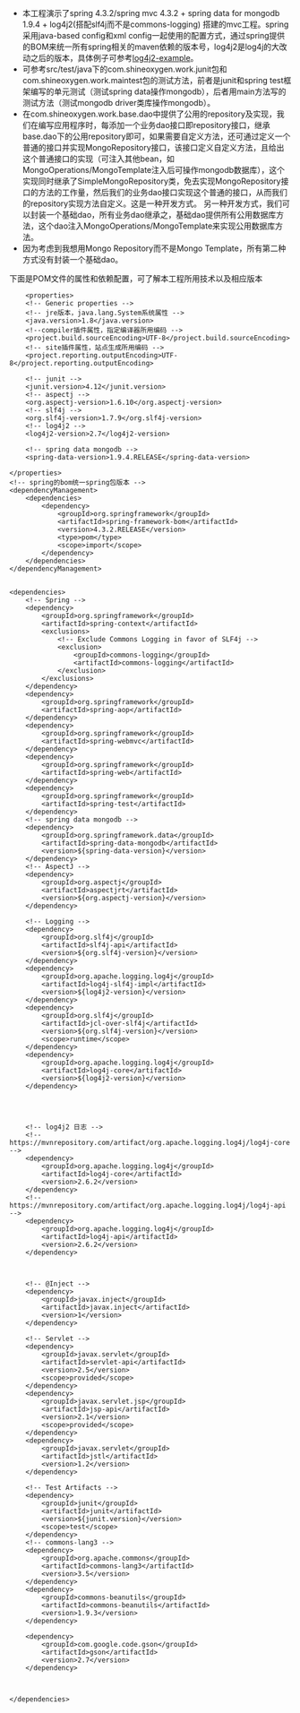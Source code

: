 - 本工程演示了spring 4.3.2/spring mvc 4.3.2 + spring data for mongodb 1.9.4 + log4j2(搭配slf4j而不是commons-logging) 搭建的mvc工程。spring采用java-based config和xml config一起使用的配置方式，通过spring提供的BOM来统一所有spring相关的maven依赖的版本号，log4j2是log4j的大改动之后的版本，具体例子可参考[log4j2-example](https://github.com/GrayOxygen/log4j2-example)。
- 可参考src/test/java下的com.shineoxygen.work.junit包和com.shineoxygen.work.maintest包的测试方法，前者是junit和spring test框架编写的单元测试（测试spring data操作mongodb），后者用main方法写的测试方法（测试mongodb driver类库操作mongodb）。
- 在com.shineoxygen.work.base.dao中提供了公用的repository及实现，我们在编写应用程序时，每添加一个业务dao接口即repository接口，继承base.dao下的公用repository即可，如果需要自定义方法，还可通过定义一个普通的接口并实现MongoRepository接口，该接口定义自定义方法，且给出这个普通接口的实现（可注入其他bean，如MongoOperations/MongoTemplate注入后可操作mongodb数据库），这个实现同时继承了SimpleMongoRepository类，免去实现MongoRepository接口的方法的工作量，然后我们的业务dao接口实现这个普通的接口，从而我们的repository实现方法自定义。这是一种开发方式。
另一种开发方式，我们可以封装一个基础dao，所有业务dao继承之，基础dao提供所有公用数据库方法，这个dao注入MongoOperations/MongoTemplate来实现公用数据库方法。
-  因为考虑到我想用Mongo Repository而不是Mongo Template，所有第二种方式没有封装一个基础dao。

下面是POM文件的属性和依赖配置，可了解本工程所用技术以及相应版本

    	<properties>
		<!-- Generic properties -->
		<!-- jre版本，java.lang.System系统属性 -->
		<java.version>1.8</java.version>
		<!--compiler插件属性，指定编译器所用编码 -->
		<project.build.sourceEncoding>UTF-8</project.build.sourceEncoding>
		<!-- site插件属性，站点生成所用编码 -->
		<project.reporting.outputEncoding>UTF-8</project.reporting.outputEncoding>

		<!-- junit -->
		<junit.version>4.12</junit.version>
		<!-- aspectj -->
		<org.aspectj-version>1.6.10</org.aspectj-version>
		<!-- slf4j -->
		<org.slf4j-version>1.7.9</org.slf4j-version>
		<!-- log4j2 -->
		<log4j2-version>2.7</log4j2-version>

		<!-- spring data mongodb -->
		<spring-data-version>1.9.4.RELEASE</spring-data-version>

	</properties>
	<!-- spring的bom统一spring包版本 -->
	<dependencyManagement>
		<dependencies>
			<dependency>
				<groupId>org.springframework</groupId>
				<artifactId>spring-framework-bom</artifactId>
				<version>4.3.2.RELEASE</version>
				<type>pom</type>
				<scope>import</scope>
			</dependency>
		</dependencies>
	</dependencyManagement>


	<dependencies>
		<!-- Spring -->
		<dependency>
			<groupId>org.springframework</groupId>
			<artifactId>spring-context</artifactId>
			<exclusions>
				<!-- Exclude Commons Logging in favor of SLF4j -->
				<exclusion>
					<groupId>commons-logging</groupId>
					<artifactId>commons-logging</artifactId>
				</exclusion>
			</exclusions>
		</dependency>
		<dependency>
			<groupId>org.springframework</groupId>
			<artifactId>spring-aop</artifactId>
		</dependency>
		<dependency>
			<groupId>org.springframework</groupId>
			<artifactId>spring-webmvc</artifactId>
		</dependency>
		<dependency>
			<groupId>org.springframework</groupId>
			<artifactId>spring-web</artifactId>
		</dependency>
		<dependency>
			<groupId>org.springframework</groupId>
			<artifactId>spring-test</artifactId>
		</dependency>
		<!-- spring data mongodb -->
		<dependency>
			<groupId>org.springframework.data</groupId>
			<artifactId>spring-data-mongodb</artifactId>
			<version>${spring-data-version}</version>
		</dependency>
		<!-- AspectJ -->
		<dependency>
			<groupId>org.aspectj</groupId>
			<artifactId>aspectjrt</artifactId>
			<version>${org.aspectj-version}</version>
		</dependency>

		<!-- Logging -->
		<dependency>
			<groupId>org.slf4j</groupId>
			<artifactId>slf4j-api</artifactId>
			<version>${org.slf4j-version}</version>
		</dependency>
		<dependency>
			<groupId>org.apache.logging.log4j</groupId>
			<artifactId>log4j-slf4j-impl</artifactId>
			<version>${log4j2-version}</version>
		</dependency>
		<dependency>
			<groupId>org.slf4j</groupId>
			<artifactId>jcl-over-slf4j</artifactId>
			<version>${org.slf4j-version}</version>
			<scope>runtime</scope>
		</dependency>
		<dependency>
			<groupId>org.apache.logging.log4j</groupId>
			<artifactId>log4j-core</artifactId>
			<version>${log4j2-version}</version>
		</dependency>




		<!-- log4j2 日志 -->
		<!-- https://mvnrepository.com/artifact/org.apache.logging.log4j/log4j-core -->
		<dependency>
			<groupId>org.apache.logging.log4j</groupId>
			<artifactId>log4j-core</artifactId>
			<version>2.6.2</version>
		</dependency>
		<!-- https://mvnrepository.com/artifact/org.apache.logging.log4j/log4j-api -->
		<dependency>
			<groupId>org.apache.logging.log4j</groupId>
			<artifactId>log4j-api</artifactId>
			<version>2.6.2</version>
		</dependency>



		<!-- @Inject -->
		<dependency>
			<groupId>javax.inject</groupId>
			<artifactId>javax.inject</artifactId>
			<version>1</version>
		</dependency>

		<!-- Servlet -->
		<dependency>
			<groupId>javax.servlet</groupId>
			<artifactId>servlet-api</artifactId>
			<version>2.5</version>
			<scope>provided</scope>
		</dependency>
		<dependency>
			<groupId>javax.servlet.jsp</groupId>
			<artifactId>jsp-api</artifactId>
			<version>2.1</version>
			<scope>provided</scope>
		</dependency>
		<dependency>
			<groupId>javax.servlet</groupId>
			<artifactId>jstl</artifactId>
			<version>1.2</version>
		</dependency>

		<!-- Test Artifacts -->
		<dependency>
			<groupId>junit</groupId>
			<artifactId>junit</artifactId>
			<version>${junit.version}</version>
			<scope>test</scope>
		</dependency>
		<!-- commons-lang3 -->
		<dependency>
			<groupId>org.apache.commons</groupId>
			<artifactId>commons-lang3</artifactId>
			<version>3.5</version>
		</dependency>
		<dependency>
			<groupId>commons-beanutils</groupId>
			<artifactId>commons-beanutils</artifactId>
			<version>1.9.3</version>
		</dependency>

		<dependency>
			<groupId>com.google.code.gson</groupId>
			<artifactId>gson</artifactId>
			<version>2.7</version>
		</dependency>



	</dependencies>
